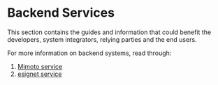 # Backend Services

This section contains the guides and information that could benefit the developers, system integrators, relying parties and the end users.

For more information on backend systems, read through:

1. [Mimoto service](mimoto.md)
2. [esignet service](esignet.md)
